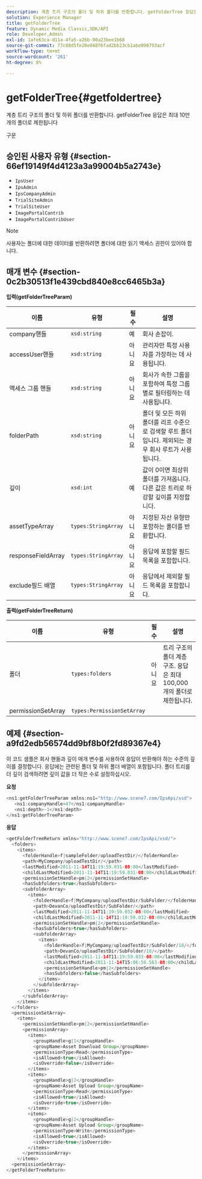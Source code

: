 ```yaml
---
description: 계층 트리 구조의 폴더 및 하위 폴더를 반환합니다. getFolderTree 응답은 최대 10만 개의 폴더로 제한됩니다
solution: Experience Manager
title: getFolderTree
feature: Dynamic Media Classic,SDK/API
role: Developer,Admin
exl-id: 1afe63ca-d11a-4fa5-a26b-90a23bee1b68
source-git-commit: 77c88d5fe20e048f6fad2bb23cb1abe090793acf
workflow-type: tm+mt
source-wordcount: '261'
ht-degree: 8%

---
```


# getFolderTree{#getfoldertree}

계층 트리 구조의 폴더 및 하위 폴더를 반환합니다. getFolderTree 응답은 최대 10만 개의 폴더로 제한됩니다

구문

## 승인된 사용자 유형 {#section-66ef19149f4d4123a3a99004b5a2743e}

* `IpsUser`
* `IpsAdmin`
* `IpsCompanyAdmin`
* `TrialSiteAdmin`
* `TrialSiteUser`
* `ImagePortalContrib`
* `ImagePortalContribUser`

>[!NOTE]
>
>사용자는 폴더에 대한 데이터를 반환하려면 폴더에 대한 읽기 액세스 권한이 있어야 합니다.

## 매개 변수 {#section-0c2b30513f1e439cbd840e8cc6465b3a}

**입력(getFolderTreeParam)**

| 이름 | 유형 | 필수 | 설명 |
|---|---|---|---|
| company핸들 | `xsd:string` | 예 | 회사 손잡이. |
| accessUser핸들 | `xsd:string` | 아니요 | 관리자만 특정 사용자를 가장하는 데 사용됩니다. |
| 액세스 그룹 핸들 | `xsd:string` | 아니요 | 회사가 속한 그룹을 포함하여 특정 그룹별로 필터링하는 데 사용됩니다. |
| folderPath | `xsd:string` | 아니요 | 폴더 및 모든 하위 폴더를 리프 수준으로 검색할 루트 폴더입니다. 제외되는 경우 회사 루트가 사용됩니다. |
| 깊이 | `xsd:int` | 예 | 값이 0이면 최상위 폴더를 가져옵니다. 다른 값은 트리로 하강할 깊이를 지정합니다. |
| assetTypeArray | `types:StringArray` | 아니요 | 지정된 자산 유형만 포함하는 폴더를 반환합니다. |
| responseFieldArray | `types:StringArray` | 아니요 | 응답에 포함할 필드 목록을 포함합니다. |
| exclude필드 배열 | `types:StringArray` | 아니요 | 응답에서 제외할 필드 목록을 포함합니다. |

**출력(getFolderTreeReturn)**

| 이름 | 유형 | 필수 | 설명 |
|---|---|---|---|
| 폴더 | `types:folders` | 아니요 | 트리 구조의 폴더 계층 구조. 응답은 최대 100,000개의 폴더로 제한됩니다. |
| permissionSetArray | `types:PermissionSetArray` |  |  |

## 예제 {#section-a9fd2edb56574dd9bf8b0f2fd89367e4}

이 코드 샘플은 회사 핸들과 깊이 매개 변수를 사용하여 응답이 반환해야 하는 수준의 깊이를 결정합니다. 응답에는 관련된 폴더 및 하위 폴더 배열이 포함됩니다. 폴더 트리를 더 깊이 검색하려면 깊이 값을 더 작은 수로 설정하십시오.

**요청**

```java
<ns1:getFolderTreeParam xmlns:ns1="http://www.scene7.com/IpsApi/xsd">
   <ns1:companyHandle>47</ns1:companyHandle>
   <ns1:depth>-1</ns1:depth>
</ns1:getFolderTreeParam>
```

**응답**

```java
<getFolderTreeReturn xmlns="http://www.scene7.com/IpsApi/xsd/">
  <folders>
    <items>
      <folderHandle>f|sampleFolder/uploadTestDir/</folderHandle>
      <path>MyCompany/uploadTestDir/</path>
      <lastModified>2011-11-14T11:19:59.031-08:00</lastModified>
      <childLastModified>2011-11-14T11:19:59.031-08:00</childLastModified>
      <permissionSetHandle>pm|2</permissionSetHandle>
      <hasSubfolders>true</hasSubfolders>
      <subfolderArray>
        <items>
          <folderHandle>f|MyCompany/uploadTestDir/SubFolder/</folderHandle>
          <path>DevanCo/uploadTestDir/SubFolder/</path>
          <lastModified>2011-11-14T11:19:59.032-08:00</lastModified>
          <childLastModified>2011-11-14T11:19:59.032-08:00</childLastModified>
          <permissionSetHandle>pm|2</permissionSetHandle>
          <hasSubfolders>true</hasSubfolders>
          <subfolderArray>
            <items>
              <folderHandle>f|MyCompany/uploadTestDir/SubFolder/10/</folderHandle>
              <path>DevanCo/uploadTestDir/SubFolder/10/</path>
              <lastModified>2011-11-14T11:19:59.033-08:00</lastModified>
              <childLastModified>2011-11-14T15:06:58.563-08:00</childLastModified>
              <permissionSetHandle>pm|2</permissionSetHandle>
              <hasSubfolders>false</hasSubfolders>
            </items>
          </subfolderArray>
        </items>
      </subfolderArray>
    </items>
  </folders>
  <permissionSetArray>
    <items>
      <permissionSetHandle>pm|2</permissionSetHandle>
      <permissionArray>
        <items>
          <groupHandle>g|1</groupHandle>
          <groupName>Asset Download Group</groupName>
          <permissionType>Read</permissionType>
          <isAllowed>true</isAllowed>
          <isOverride>false</isOverride>
        </items>
        <items>
          <groupHandle>g|2</groupHandle>
          <groupName>Asset Upload Group</groupName>
          <permissionType>Read</permissionType>
          <isAllowed>true</isAllowed>
          <isOverride>true</isOverride>
        </items>
        <items>
          <groupHandle>g|2</groupHandle>
          <groupName>Asset Upload Group</groupName>
          <permissionType>Write</permissionType>
          <isAllowed>true</isAllowed>
          <isOverride>true</isOverride>
        </items>
      </permissionArray>
    </items>
  <permissionSetArray>
</getFolderTreeReturn>
```
